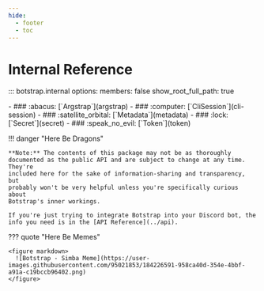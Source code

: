 ```yaml
---
hide:
  - footer
  - toc
---
```


# Internal Reference

<!-- prettier-ignore -->
::: botstrap.internal
    options:
      members: false
      show_root_full_path: true

<div class="grid" style="align-items: start" markdown>

<div class="clickable grid cards" markdown>
- ### :abacus: [`Argstrap`](argstrap)
- ### :computer: [`CliSession`](cli-session)
- ### :satellite_orbital: [`Metadata`](metadata)
- ### :lock: [`Secret`](secret)
- ### :speak_no_evil: [`Token`](token)
</div>

<div class="grid" markdown>

!!! danger "Here Be Dragons"

    **Note:** The contents of this package may not be as thoroughly
    documented as the public API and are subject to change at any time. They're
    included here for the sake of information-sharing and transparency, but
    probably won't be very helpful unless you're specifically curious about
    Botstrap's inner workings.

    If you're just trying to integrate Botstrap into your Discord bot, the
    info you need is in the [API Reference](../api).

??? quote "Here Be Memes"

    <figure markdown>
      ![Botstrap - Simba Meme](https://user-images.githubusercontent.com/95021853/184226591-958ca40d-354e-4bbf-a91a-c19bccb96402.png)
    </figure>

</div>

</div>

<link rel="stylesheet" href="../stylesheets/internal.css" />
